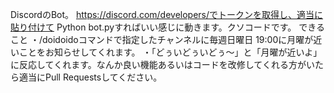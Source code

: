 DiscordのBot。 https://discord.com/developers/でトークンを取得し、適当に貼り付けて Python bot.pyすればいい感じに動きます。クソコードです。
できること
・/doidoidoコマンドで指定したチャンネルに毎週日曜日 19:00に月曜が近いことをお知らせしてくれます。
・「どぅいどぅいどぅ～」と「月曜が近いよ」に反応してくれます。なんか良い機能あるいはコードを改修してくれる方がいたら適当にPull Requestsしてください。
